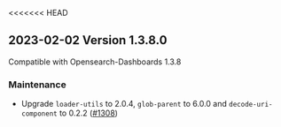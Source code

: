 <<<<<<< HEAD
## 2023-02-02 Version 1.3.8.0

Compatible with Opensearch-Dashboards 1.3.8

### Maintenance

* Upgrade `loader-utils` to 2.0.4, `glob-parent` to 6.0.0 and `decode-uri-component` to 0.2.2 ([#1308](https://github.com/opensearch-project/security-dashboards-plugin/pull/1308))
